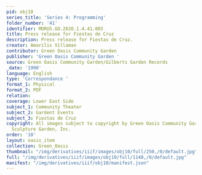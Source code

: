 ```yaml
---
pid: obj10
series_title: 'Series 4: Programming'
folder_number: '41'
identifier: MORUS.GO.2020.1.4.41.003
title: Press release for Fiestas de Cruz
description: Press release for Fiestas de Cruz.
creator: Amarilis Villaman
contributor: Green Oasis Community Garden
publisher: 'Green Oasis Community Garden '
source: Green Oasis Community Garden/Gilberts Garden Records
_date: '1990'
language: English
type: 'Correspondance '
format_1: Physical
format_2: PDF
relation:
coverage: Lower East Side
subject_1: Community Theater
subject_2: Gardent Events
subject_3: Fiestas de Cruz
copyright: All images subject to copyright by Green Oasis Community Garden/Gilberts
  Sculpture Garden, Inc.
order: '10'
layout: oasis_item
collection: Green_Oasis
thumbnail: "/img/derivatives/iiif/images/obj10/full/250,/0/default.jpg"
full: "/img/derivatives/iiif/images/obj10/full/1140,/0/default.jpg"
manifest: "/img/derivatives/iiif/obj10/manifest.json"
---
```

